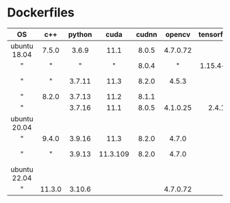 # Dockerfiles

| OS           | c++    | python | cuda     | cudnn | opencv   | tensorflow | pytorch      | torchvision  | paddlepaddle   | tensorRT | tensorboard | bazel | Dockerfile and aux.files                                                                                |
| :----------: | :----: | :----: | :------: | :---: | :------: | :--------: | :----------: | :----------: | :------------: | :------: | :---------: | :---: | :------------------------------------------------------------------------------------------------------ |
| ubuntu 18.04 | 7.5.0  | 3.6.9  | 11.1     | 8.0.5 | 4.7.0.72 |            | 1.10.2+cu111 | 0.11.3+culll |                |          | 2.5.0       |       | [Dockerfile_u_18_cpp_7_5_py_3_6_cuda_11_1_cudnn_8_0_cv_4_7_torch_1_10_tv_0_11_tb_2_5](./docker_file/Dockerfile_u_18_cpp_7_5_py_3_6_cuda_11_1_cudnn_8_0_cv_4_7_torch_1_10_tv_0_11_tb_2_5) [requirements_u_18_cpp_7_5_py_3_6_cuda_11_1_cudnn_8_0_cv_4_7_torch_1_10_tv_0_11_tb_2_5.txt](./docker_file/requirements_u_18_cpp_7_5_py_3_6_cuda_11_1_cudnn_8_0_cv_4_7_torch_1_10_tv_0_11_tb_2_5.txt)                  |
| "            | "      | "      | "        | 8.0.4 | "        | 1.15.4+nv  |              |              |                | 7.2.1.4  | 1.15.999+nv | 0.24.1 | [Dockerfile_u_18_cpp_7_5_py_3_6_cuda_11_1_cudnn_8_0_cv_4_7_tf_1_15_trt_7_2_tb_1_15_bazel_0_24](./docker_file/Dockerfile_u_18_cpp_7_5_py_3_6_cuda_11_1_cudnn_8_0_cv_4_7_tf_1_15_trt_7_2_tb_1_15_bazel_0_24)               |
| "            | "      | 3.7.11 | 11.3     | 8.2.0 | 4.5.3    |            | 1.10.0       | 0.11.0       |                |          | 2.11.2      |       | [Dockerfile_u_18_cpp_7_5_py_3_7_cuda_11_3_cudnn_8_2_cv_4_5_torch_1_10_tv_0_11_tb_2_11](./docker_file/Dockerfile_u_18_cpp_7_5_py_3_7_cuda_11_3_cudnn_8_2_cv_4_5_torch_1_10_tv_0_11_tb_2_11) [requirements_u_18_cpp_7_5_py_3_7_cuda_11_3_cudnn_8_2_cv_4_5_torch_1_10_tv_0_11_tb_2_11.txt](./docker_file/requirements_u_18_cpp_7_5_py_3_7_cuda_11_3_cudnn_8_2_cv_4_5_torch_1_10_tv_0_11_tb_2_11.txt)                 |
| "            | 8.2.0  | 3.7.13 | 11.2     | 8.1.1 |          |            |              |              | 2.4.1.post1122 |          |             |       | [Dockerfile_u_18_cpp_8_2_py_3_7_cuda_11_2_cudnn_8_1_paddle_2_4](./docker_file/Dockerfile_u_18_cpp_8_2_py_3_7_cuda_11_2_cudnn_8_1_paddle_2_4)      |
| "            |        | 3.7.16 | 11.1     | 8.0.5 | 4.1.0.25 | 2.4.1      |              |              |                |          | 2.11.2      |       | [Dockerfile_u_18_py_3_7_cuda_11_1_cudnn_8_0_cv_4_1_tf_2_4_tb_2_11](./docker_file/Dockerfile_u_18_py_3_7_cuda_11_1_cudnn_8_0_cv_4_1_tf_2_4_tb_2_11) |
| ubuntu 20.04 |        |        |          |       |          |            |              |              |                |          |             |       | [Dockerfile_u_20](./docker_file/Dockerfile_u_20)                                                        |
| "            | 9.4.0  | 3.9.16 | 11.3     | 8.2.0 | 4.7.0    |            | 1.12.1+cu113 | 0.13.1+cu113 |                |          |             |       | [Dockerfile_u_20_cpp_9_4_py_3_9_cuda_11_3_cudnn_8_2_cv_4_7_torch_1_12_tv_0_13](./docker_file/Dockerfile_u_20_cpp_9_4_py_3_9_cuda_11_3_cudnn_8_2_cv_4_7_torch_1_12_tv_0_13)              |
| "            | "      | 3.9.13 | 11.3.109 | 8.2.0 | 4.7.0    |            | 2.0.0        | 0.15.1       |                |          |             |       | [Dockerfile_u_20_cpp_9_4_py_3_9_cuda_11_3_cudnn_8_2_cv_4_7_torch_2_0_tv_0_15](./docker_file/Dockerfile_u_20_cpp_9_4_py_3_9_cuda_11_3_cudnn_8_2_cv_4_7_torch_2_0_tv_0_15) [env_u_20_cpp_9_4_py_3_9_cuda_11_3_cudnn_8_2_cv_4_7_torch_2_0_tv_0_15.yaml](./docker_file/env_u_20_cpp_9_4_py_3_9_cuda_11_3_cudnn_8_2_cv_4_7_torch_2_0_tv_0_15.yaml)                 |
| ubuntu 22.04 |        |        |          |       |          |            |              |              |                |          |             |       | [Dockerfile_u_22](./docker_file/Dockerfile_u_22)                                                                    |
| "            | 11.3.0 | 3.10.6 |          |       | 4.7.0.72 |            |              |              |                |          |             |       | [Dockerfile_u_22_cpp_11_3_py_3_10_cv_4_7](./docker_file/Dockerfile_u_22_cpp_11_3_py_3_10_cv_4_7)        |
